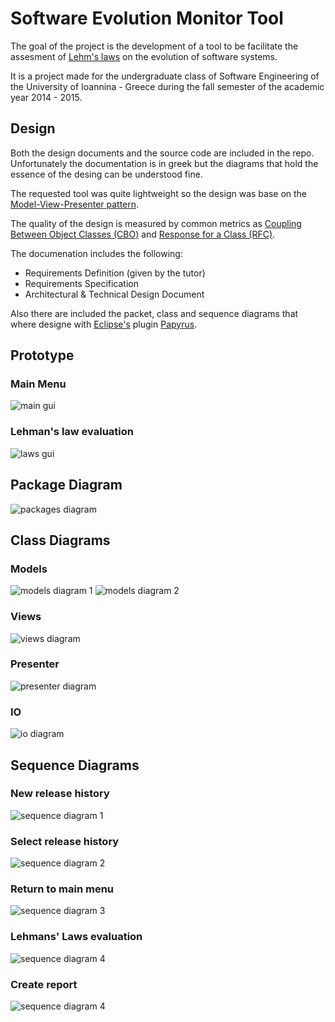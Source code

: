 Software Evolution Monitor Tool
=========

The goal of the project is the development of a tool to be facilitate the assesment of [Lehm's laws](http://en.wikipedia.org/wiki/Lehman's_laws_of_software_evolution) on the evolution of software systems.

It is a project made for the undergraduate class of Software Engineering of the University of Ioannina - Greece during the fall semester of the academic year 2014 - 2015.

## Design

Both the design documents and the source code are included in the repo. Unfortunately the documentation is in greek but the diagrams that hold the essence of the desing can be understood fine.

The requested tool was quite lightweight so the design was base on the [Model-View-Presenter pattern](http://en.wikipedia.org/wiki/Model–view–presenter).

The quality of the design is measured by common metrics as [Coupling Between Object Classes (CBO)](http://www.arisa.se/compendium/node105.html) and [Response for a Class (RFC)](http://www.arisa.se/compendium/node98.html).

The documenation includes the following:
* Requirements Definition (given by the tutor)
* Requirements Specification
* Architectural & Technical Design Document

Also there are included the packet, class and sequence diagrams that where designe with [Eclipse's](http://eclipse.org) plugin [Papyrus](http://eclipse.org/papyrus/).

## Prototype

### Main Menu

![main gui](https://raw.githubusercontent.com/kabamarules/SEMonitor/master/design/gui%20prototype/prototype-main.png)

### Lehman's law evaluation

![laws gui](https://raw.githubusercontent.com/kabamarules/SEMonitor/master/design/gui%20prototype/prototype-laws.png)

## Package Diagram
![packages diagram](https://raw.githubusercontent.com/kabamarules/SEMonitor/master/design/diagrams/Packages.png)

## Class Diagrams

### Models
![models diagram 1](https://raw.githubusercontent.com/kabamarules/SEMonitor/master/design/diagrams/Model1.png)
![models diagram 2](https://raw.githubusercontent.com/kabamarules/SEMonitor/master/design/diagrams/Model2.png)

### Views
![views diagram](https://raw.githubusercontent.com/kabamarules/SEMonitor/master/design/diagrams/Views.png)

### Presenter
![presenter diagram](https://raw.githubusercontent.com/kabamarules/SEMonitor/master/design/diagrams/Presenter.png)

### IO

![io diagram](https://github.com/kabamarules/SEMonitor/blob/master/design/diagrams/IO.png)

## Sequence Diagrams

### New release history
![sequence diagram 1](https://raw.githubusercontent.com/kabamarules/SEMonitor/master/design/diagrams/sd-2.2.1.png)

### Select release history
![sequence diagram 2](https://raw.githubusercontent.com/kabamarules/SEMonitor/master/design/diagrams/sd-2.2.2.png)

### Return to main menu
![sequence diagram 3](https://raw.githubusercontent.com/kabamarules/SEMonitor/master/design/diagrams/sd-2.2.3.png)

### Lehmans' Laws evaluation
![sequence diagram 4](https://raw.githubusercontent.com/kabamarules/SEMonitor/master/design/diagrams/sd-2.2.4-11.png)

### Create report
![sequence diagram 4](https://raw.githubusercontent.com/kabamarules/SEMonitor/master/design/diagrams/sd-2.2.12.png)
